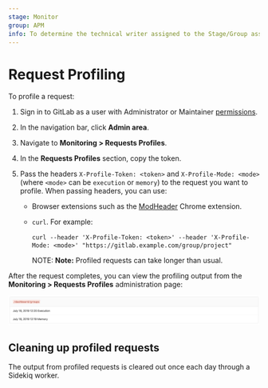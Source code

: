 ```yaml
---
stage: Monitor
group: APM
info: To determine the technical writer assigned to the Stage/Group associated with this page, see https://about.gitlab.com/handbook/engineering/ux/technical-writing/#designated-technical-writers
---
```


# Request Profiling

To profile a request:

1. Sign in to GitLab as a user with Administrator or Maintainer [permissions](../../../user/permissions.md).
1. In the navigation bar, click **Admin area**.
1. Navigate to **Monitoring > Requests Profiles**.
1. In the **Requests Profiles** section, copy the token.
1. Pass the headers `X-Profile-Token: <token>` and `X-Profile-Mode: <mode>`(where
   `<mode>` can be `execution` or `memory`) to the request you want to profile. When
   passing headers, you can use:

   - Browser extensions such as the
     [ModHeader](https://chrome.google.com/webstore/detail/modheader/idgpnmonknjnojddfkpgkljpfnnfcklj)
     Chrome extension.
   - `curl`. For example:

     ```shell
     curl --header 'X-Profile-Token: <token>' --header 'X-Profile-Mode: <mode>' "https://gitlab.example.com/group/project"
     ```

     NOTE: **Note:**
     Profiled requests can take longer than usual.

After the request completes, you can view the profiling output from the
**Monitoring > Requests Profiles** administration page:

![Profiling output](img/request_profile_result.png)

## Cleaning up profiled requests

The output from profiled requests is cleared out once each day through a
Sidekiq worker.
